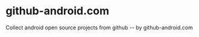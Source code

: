 github-android.com
==================

Collect android open source projects from github -- by github-android.com
